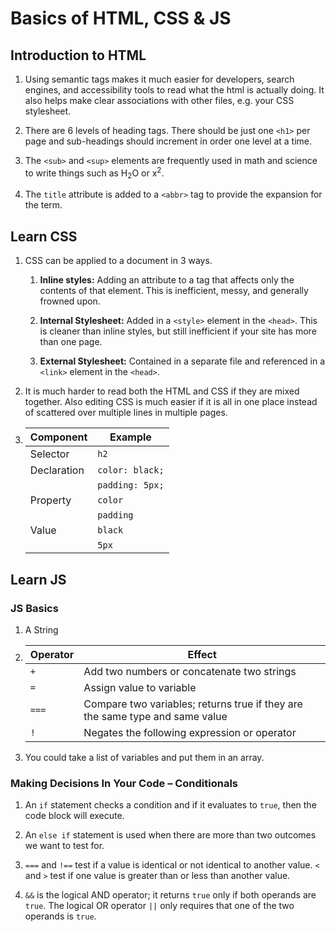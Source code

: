 # Basics of HTML, CSS & JS

## Introduction to HTML

1. Using semantic tags makes it much easier for developers, search engines, and accessibility tools to read what the html is actually doing. It also helps make clear associations with other files, e.g. your CSS stylesheet.

2. There are 6 levels of heading tags. There should be just one `<h1>` per page and sub-headings should increment in order one level at a time.

3. The `<sub>` and `<sup>` elements are frequently used in math and science to write things such as H<sub>2</sub>O or x<sup>2</sup>.

4. The `title` attribute is added to a `<abbr>` tag to provide the expansion for the term.

## Learn CSS

1. CSS can be applied to a document in 3 ways.

    1. **Inline styles:** Adding an attribute to a tag that affects only the contents of that element. This is inefficient, messy, and generally frowned upon.

    2. **Internal Stylesheet:** Added in a `<style>` element in the `<head>`. This is cleaner than inline styles, but still inefficient if your site has more than one page.

    3. **External Stylesheet:** Contained in a separate file and referenced in a `<link>` element in the `<head>`.

2. It is much harder to read both the HTML and CSS if they are mixed together. Also editing CSS is much easier if it is all in one place instead of scattered over multiple lines in multiple pages.

3. |Component|Example|
    |---|---|
    |Selector|`h2`|
    |Declaration|`color: black;`|
    ||`padding: 5px;`|
    |Property|`color`|
    ||`padding`|
    |Value|`black`|
    ||`5px`|

## Learn JS

### JS Basics

1. A String

2. |Operator|Effect|
    |---|---|
    |`+`|Add two numbers or concatenate two strings|
    |`=`|Assign value to variable|
    |`===`|Compare two variables; returns true if they are the same type and same value|
    |`!`|Negates the following expression or operator|

3. You could take a list of variables and put them in an array.

### Making Decisions In Your Code – Conditionals

1. An `if` statement checks a condition and if it evaluates to `true`, then the code block will execute.

2. An `else if` statement is used when there are more than two outcomes we want to test for.

3. `===` and `!==` test if a value is identical or not identical to another value. `<` and `>` test if one value is greater than or less than another value.

4. `&&` is the logical AND operator; it returns `true` only if both operands are `true`. The logical OR operator `||` only requires that one of the two operands is `true`.
